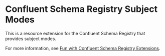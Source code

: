 # Confluent Schema Registry Subject Modes

This is a resource extension for the Confluent Schema Registry that provides subject modes.

For more information, see [Fun with Confluent Schema Registry Extensions]( https://yokota.blog/).

